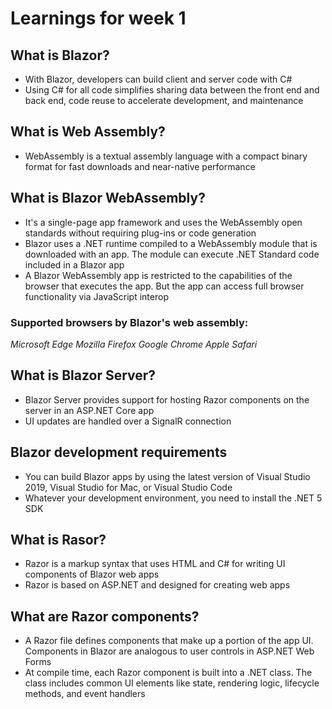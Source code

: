 # Learnings for week 1

## What is Blazor?
- With Blazor, developers can build client and server code with C#
- Using C# for all code simplifies sharing data between the front end and back end, code reuse to accelerate development, and maintenance

## What is Web Assembly?
- WebAssembly is a textual assembly language with a compact binary format for fast downloads and near-native performance

## What is Blazor WebAssembly?
- It's a single-page app framework and uses the WebAssembly open standards without requiring plug-ins or code generation
- Blazor uses a .NET runtime compiled to a WebAssembly module that is downloaded with an app. The module can execute .NET Standard code included in a Blazor app
- A Blazor WebAssembly app is restricted to the capabilities of the browser that executes the app. But the app can access full browser functionality via JavaScript interop

### Supported browsers by Blazor's web assembly:
*Microsoft Edge
Mozilla Firefox
Google Chrome
Apple Safari*

## What is Blazor Server? ##
- Blazor Server provides support for hosting Razor components on the server in an ASP.NET Core app
- UI updates are handled over a SignalR connection

## Blazor development requirements
- You can build Blazor apps by using the latest version of Visual Studio 2019, Visual Studio for Mac, or Visual Studio Code
- Whatever your development environment, you need to install the .NET 5 SDK

## What is Rasor? ##
- Razor is a markup syntax that uses HTML and C# for writing UI components of Blazor web apps
- Razor is based on ASP.NET and designed for creating web apps

## What are Razor components? ##
- A Razor file defines components that make up a portion of the app UI. Components in Blazor are analogous to user controls in ASP.NET Web Forms
- At compile time, each Razor component is built into a .NET class. The class includes common UI elements like state, rendering logic, lifecycle methods, and event handlers
